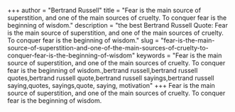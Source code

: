 +++
author = "Bertrand Russell"
title = "Fear is the main source of superstition, and one of the main sources of cruelty. To conquer fear is the beginning of wisdom."
description = "the best Bertrand Russell Quote: Fear is the main source of superstition, and one of the main sources of cruelty. To conquer fear is the beginning of wisdom."
slug = "fear-is-the-main-source-of-superstition-and-one-of-the-main-sources-of-cruelty-to-conquer-fear-is-the-beginning-of-wisdom"
keywords = "Fear is the main source of superstition, and one of the main sources of cruelty. To conquer fear is the beginning of wisdom.,bertrand russell,bertrand russell quotes,bertrand russell quote,bertrand russell sayings,bertrand russell saying,quotes, sayings,quote, saying, motivation"
+++
Fear is the main source of superstition, and one of the main sources of cruelty. To conquer fear is the beginning of wisdom.
